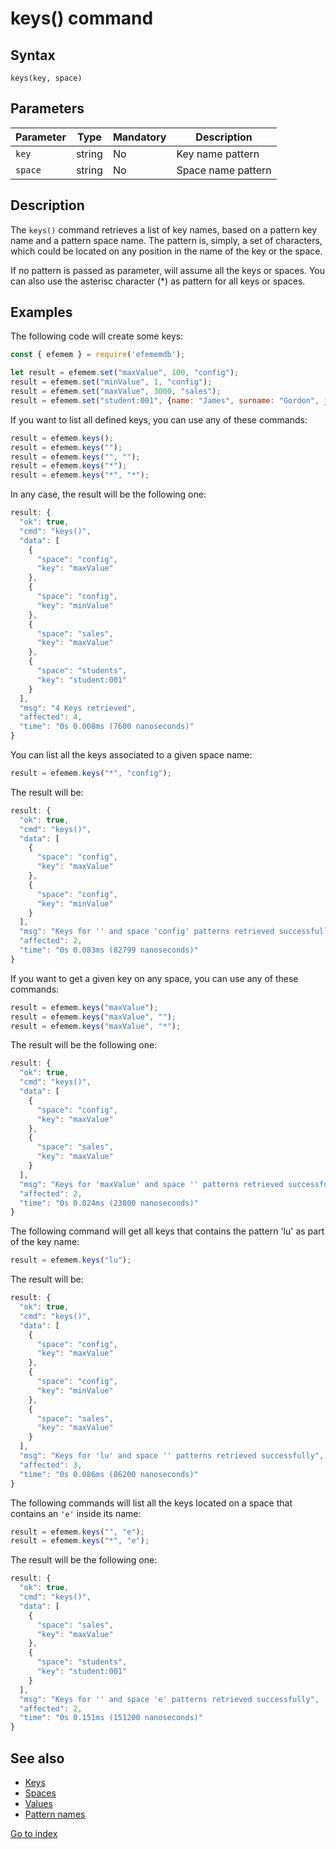 # keys() command

## **Syntax** 

`keys(key, space)`



## **Parameters**

| Parameter | Type   | Mandatory | Description        |
| --------- | ------ | --------- | ------------------ |
| `key`     | string | No        | Key name pattern   |
| `space`   | string | No        | Space name pattern |



## **Description**

The `keys()` command retrieves a list of key names, based on a pattern key name and a pattern space name. The pattern is, simply, a set of characters, which could be located on any position in the name of the key or the space.

If no pattern is passed as parameter, will assume all the keys or spaces. You can also use the asterisc character (*) as pattern for all keys or spaces.



## **Examples**

The following code will create some keys:

```javascript
const { efemem } = require('efememdb');

let result = efemem.set("maxValue", 100, "config");
result = efemem.set("minValue", 1, "config");
result = efemem.set("maxValue", 3000, "sales");
result = efemem.set("student:001", {name: "James", surname: "Gordon", job: "Police inspector"}, "students")
```



If you want to list all defined keys, you can use any of these commands:

```javascript
result = efemem.keys();
result = efemem.keys("");
result = efemem.keys("", "");
result = efemem.keys("*");
result = efemem.keys("*", "*");
```



In any case, the result will be the following one:

```javascript
result: {
  "ok": true,
  "cmd": "keys()",
  "data": [
    {
      "space": "config",
      "key": "maxValue"
    },
    {
      "space": "config",
      "key": "minValue"
    },
    {
      "space": "sales",
      "key": "maxValue"
    },
    {
      "space": "students",
      "key": "student:001"
    }
  ],
  "msg": "4 Keys retrieved",
  "affected": 4,
  "time": "0s 0.008ms (7600 nanoseconds)"
}
```



You can list all the keys associated to a given space name:

```javascript
result = efemem.keys("*", "config");
```

The result will be:

```javascript
result: {
  "ok": true,
  "cmd": "keys()",
  "data": [
    {
      "space": "config",
      "key": "maxValue"
    },
    {
      "space": "config",
      "key": "minValue"
    }
  ],
  "msg": "Keys for '' and space 'config' patterns retrieved successfully",
  "affected": 2,
  "time": "0s 0.083ms (82799 nanoseconds)"
}
```



If you want to get a given key on any space, you can use any of these commands:

```javascript
result = efemem.keys("maxValue");
result = efemem.keys("maxValue", "");
result = efemem.keys("maxValue", "*");
```



The result will be the following one:

```javascript
result: {
  "ok": true,
  "cmd": "keys()",
  "data": [
    {
      "space": "config",
      "key": "maxValue"
    },
    {
      "space": "sales",
      "key": "maxValue"
    }
  ],
  "msg": "Keys for 'maxValue' and space '' patterns retrieved successfully",
  "affected": 2,
  "time": "0s 0.024ms (23800 nanoseconds)"
}
```



The following command will get all keys that contains the pattern 'lu' as part of the key name:

```javascript
result = efemem.keys("lu");
```



The result will be: 

```javascript
result: {
  "ok": true,
  "cmd": "keys()",
  "data": [
    {
      "space": "config",
      "key": "maxValue"
    },
    {
      "space": "config",
      "key": "minValue"
    },
    {
      "space": "sales",
      "key": "maxValue"
    }
  ],
  "msg": "Keys for 'lu' and space '' patterns retrieved successfully",
  "affected": 3,
  "time": "0s 0.086ms (86200 nanoseconds)"
}
```



The following commands will list all the keys located on a space that contains an `'e'` inside its name:

```javascript
result = efemem.keys("", "e");
result = efemem.keys("*", "e");
```



The result will be the following one:

```javascript
result: {
  "ok": true,
  "cmd": "keys()",
  "data": [
    {
      "space": "sales",
      "key": "maxValue"
    },
    {
      "space": "students",
      "key": "student:001"
    }
  ],
  "msg": "Keys for '' and space 'e' patterns retrieved successfully",
  "affected": 2,
  "time": "0s 0.151ms (151200 nanoseconds)"
}
```



## **See also**

- [Keys](keys.md)
- [Spaces](spaces.md)
- [Values](values.md)
- [Pattern names](patterns.md)



[Go to index](index.md)